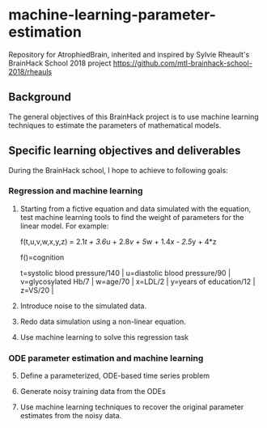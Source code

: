# machine-learning-parameter-estimation
Repository for AtrophiedBrain, inherited and inspired by Sylvie Rheault's BrainHack School 2018 project https://github.com/mtl-brainhack-school-2018/rheauls

## Background
The general objectives of this BrainHack project is to use machine learning techniques to estimate the parameters of mathematical models.

## Specific learning objectives and deliverables
During the BrainHack school, I hope to achieve to following goals:

### Regression and machine learning

1) Starting from a fictive equation and data simulated with the equation, test machine learning tools to find the weight of parameters for the linear model.  For example:

   f(t,u,v,w,x,y,z) = 2.1*t + 3.6*u + 2.8*v + 5*w + 1.4*x - 2.5*y + 4*z
   
   f()=cognition
   
   t=systolic blood pressure/140 | u=diastolic blood pressure/90 | v=glycosylated Hb/7 | w=age/70 | x=LDL/2 | y=years of education/12 | z=VS/20 |   
   
2) Introduce noise to the simulated data.

3) Redo data simulation using a non-linear equation.

4) Use machine learning to solve this regression task

### ODE parameter estimation and machine learning

5) Define a parameterized, ODE-based time series problem

6) Generate noisy training data from the ODEs

6) Use machine learning techniques to recover the original parameter estimates from the noisy data.
